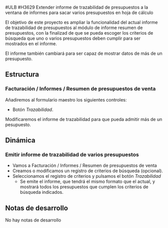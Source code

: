 #ULB #H3629 Extender informe de trazabilidad de presupuestos a la ventana de informes para sacar varios presupuestos en hoja de cálculo

El objetivo de este proyecto es ampliar la funcionalidad del actual informe de trazabilidad de presupuestos al módulo de informe resumen de presupuestos, con la finalizad de que se pueda escoger los criterios de búsqueda que uno o varios presupuestos deben cumplir para ser mostrados en el informe.

El informe también cambiará para ser capaz de mostrar datos de más de un presupuesto.

## Estructura

### Facturación / Informes / Resumen de presupuestos de venta
Añadiremos al formulario maestro los siguientes controles:
* Botón *Trazabilidad*.

Modificaremos el informe de trazabilidad para que pueda admitir más de un pesupuesto.

## Dinámica

### Emitir informe de trazabilidad de varios presupuestos
* Vamos a Facturación / Informes / Resumen de presupuestos de venta
* Creamos o modificamos un registro de criterios de búsqueda (opcional).
* Seleccionamos el registro de criterios y pulsamos el botón *Trazabilidad*
    * Se emite el informe, que tendrá el mismo formato que el actual, y mostrará todos los presupuestos que cumplen los criterios de búsqueda indicados.

## Notas de desarrollo
No hay notas de desarrollo
